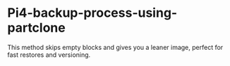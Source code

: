 # Pi4-backup-process-using-partclone
This method skips empty blocks and gives you a leaner image, perfect for fast restores and versioning.
